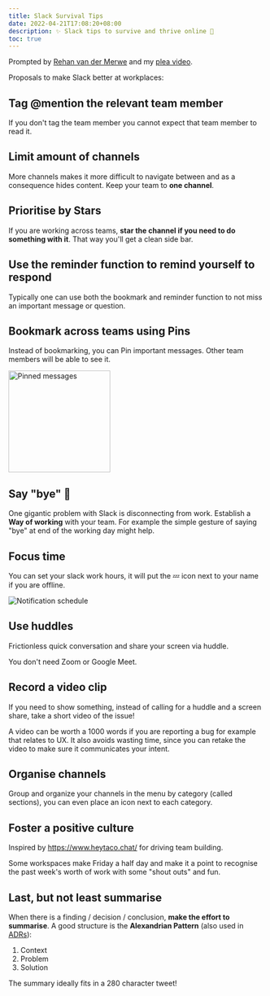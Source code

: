 ```yaml
---
title: Slack Survival Tips
date: 2022-04-21T17:08:20+08:00
description: ✨ Slack tips to survive and thrive online 🚀
toc: true
---
```


Prompted by [Rehan van der Merwe](https://www.linkedin.com/posts/rehan-van-der-merwe-600b40172_9-slack-tips-to-1-click-on-the-little-activity-6922430290078351360-M46f?utm_source=linkedin_share&utm_medium=member_desktop_web) and my [plea video](https://www.youtube.com/watch?v=bUpghvOCwhc).

Proposals to make Slack better at workplaces:

## Tag @mention the relevant team member

If you don't tag the team member you cannot expect that team member to read it.

## Limit amount of channels

More channels makes it more difficult to navigate between and as a consequence
hides content. Keep your team to **one channel**.

## Prioritise by Stars

If you are working across teams, **star the channel if you need to do
something with it**. That way you'll get a clean side bar.

## Use the reminder function to remind yourself to respond

Typically one can use both the bookmark and reminder function to not miss an
important message or question.

## Bookmark across teams using Pins

Instead of bookmarking, you can Pin important messages. Other team members will
be able to see it.

<img width="200px" src="https://s.natalian.org/2022-04-29/pinned.jpeg" alt="Pinned messages">

## Say "bye" 👋

One gigantic problem with Slack is disconnecting from work. Establish a **Way
of working** with your team. For example the simple gesture of saying "bye" at
end of the working day might help.

## Focus time

You can set your slack work hours, it will put the 💤 icon next to your name
if you are offline.

<img src="https://s.natalian.org/2022-04-28/slack-notifications.png" alt="Notification schedule">

## Use huddles

Frictionless quick conversation and share your screen via huddle.

You don't need Zoom or Google Meet.

## Record a video clip

If you need to show something, instead of calling for a huddle and a screen
share, take a short video of the issue!

A video can be worth a 1000 words if you are reporting a bug for example that
relates to UX. It also avoids wasting time, since you can retake the video to
make sure it communicates your intent.

## Organise channels

Group and organize your channels in the menu by category (called sections), you
can even place an icon next to each category.

## Foster a positive culture

Inspired by https://www.heytaco.chat/ for driving team building.

Some workspaces make Friday a half day and make it a point to recognise the
past week's worth of work with some "shout outs" and fun.

## Last, but not least summarise

When there is a finding / decision / conclusion, **make the effort to summarise**. A good structure is the **Alexandrian Pattern** (also used in <a href="https://www.youtube.com/watch?v=MLojBHurMyk">ADRs</a>):

1. Context
2. Problem
3. Solution

The summary ideally fits in a 280 character tweet!

